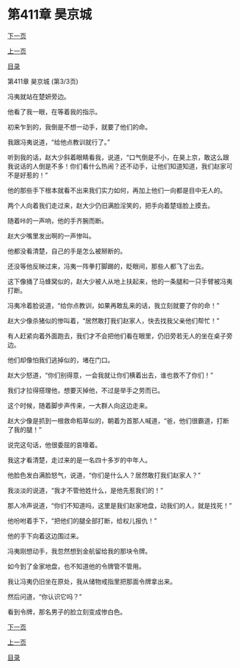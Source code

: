<h1>第411章    昊京城</h1>
            <div><p><a href="./1233_%E7%AC%AC412%E7%AB%A0_%E5%8F%9B%E5%BE%92.md">下一页</a></p><p><a href="./1231_%E7%AC%AC411%E7%AB%A0_%E6%98%8A%E4%BA%AC%E5%9F%8E.md">上一页</a></p><p><a href="../">目录</a></p></div>
            <div><p>第411章    昊京城 (第3/3页)</p><p>冯夷就站在楚妍旁边。</p><p>他看了我一眼，在等着我的指示。</p><p>初来乍到的，我倒是不想一动手，就要了他们的命。</p><p>我跟冯夷说道，“给他点教训就行了。”</p><p>听到我的话，赵大少斜着眼睛看我，说道，“口气倒是不小，在昊上京，敢这么跟我说话的人倒是不多！你们看什么热闹？还不动手，让他们知道知道，我们赵家可不是好惹的！”</p><p>他的那些手下根本就看不出来我们实力如何，再加上他们一向都是目中无人的。</p><p>两个人向着我们走过来，赵大少仍旧满脸淫笑的，把手向着楚瑶脸上摸去。</p><p>随着咔的一声响，他的手齐腕而断。</p><p>赵大少嘴里发出啊的一声惨叫。</p><p>他都没看清楚，自己的手是怎么被掰断的。</p><p>还没等他反映过来，冯夷一阵拳打脚踢的，眨眼间，那些人都飞了出去。</p><p>这下像捅了马蜂窝似的，赵大少被人从地上扶起来，他的一条腿和一只手臂被冯夷打断。</p><p>冯夷冷着脸说道，“给你点教训，如果再敢乱来的话，我立刻就要了你的命！”</p><p>赵大少像杀猪似的惨叫着，“居然敢打我们赵家人，快去找我父亲他们帮忙！”</p><p>有人赶紧向着外面跑去，我们才不会把他们看在眼里，仍旧旁若无人的坐在桌子旁边。</p><p>他们却像怕我们逃掉似的，堵在门口。</p><p>赵大少怒道，“你们别得意，一会我就让你们横着出去，谁也救不了你们！”</p><p>我们才拉得搭理他，想要灭掉他，不过是举手之劳而已。</p><p>这个时候，随着脚步声传来，一大群人向这边走来。</p><p>赵大少像是抓到一根救命稻草似的，朝着为首那人喊道，“爸，他们很霸道，打断了我的腿！”</p><p>说完这句话，他很委屈的哀嚎着。</p><p>我这才看清楚，走过来的是一名四十多岁的中年人。</p><p>他脸色发白满脸怒气，说道，“你们是什么人？居然敢打我们赵家人？”</p><p>我淡淡的说道，“我才不管他姓什么，是他先惹我们的！”</p><p>那人冷声说道，“你们不知道吗，这里是我们赵家地盘，动我们的人，就是找死！”</p><p>他吩咐着手下，“把他们的腿全部打断，给权儿报仇！”</p><p>他的手下向着这边围过来。</p><p>冯夷刚想动手，我忽然想到金航留给我的那块令牌。</p><p>如今到了金家地盘，也不知道他的令牌管不管用。</p><p>我让冯夷仍旧坐在原处，我从储物戒指里把那面令牌拿出来。</p><p>然后问道，“你认识它吗？”</p><p>看到令牌，那名男子的脸立刻变成惨白色。</p></div>
            <div><p><a href="./1233_%E7%AC%AC412%E7%AB%A0_%E5%8F%9B%E5%BE%92.md">下一页</a></p><p><a href="./1231_%E7%AC%AC411%E7%AB%A0_%E6%98%8A%E4%BA%AC%E5%9F%8E.md">上一页</a></p><p><a href="../">目录</a></p></div>